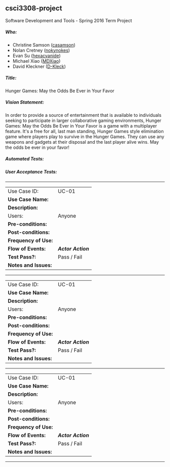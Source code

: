## csci3308-project
Software Development and Tools - Spring 2016 Term Project

##### Who:

- Christine Samson ([casamson](https://github.com/casamson))
- Nolan Cretney ([nokynokes](https://github.com/nokynokes))
- Evan Su ([hexacyanide](https://github.com/hexacyanide))
- Michael Xiao ([MDXiao](https://github.com/MDXiao))
- David Kleckner ([D-Kleck](https://github.com/D-Kleck))

##### Title:
Hunger Games: May the Odds Be Ever in Your Favor

##### Vision Statement:
In order to provide a source of entertainment that is available to individuals seeking to participate in larger collaborative gaming environments, Hunger Games: May the Odds Be Ever in Your Favor is a game with a multiplayer feature. It's a free for all, last man standing, Hunger Games style elimination game where players play to survive in the Hunger Games. They can use any weapons and gadgets at their disposal and the last player alive wins. May the odds be ever in your favor!

##### Automated Tests:

##### User Acceptance Tests:
---------------------------------------------------------
|            |      |
|------------|------|
|Use Case ID: | UC-01 |
**Use Case Name:**  | 
**Description:** | 
Users: | Anyone 
**Pre-conditions:** | 
**Post-conditions:** |
**Frequency of Use:** |
**Flow of Events:** | ***Actor Action*** | ***System Response*** | ***Comments***
**Test Pass?:** | Pass / Fail
**Notes and Issues:** | 

---------------------------------------------------------
|            |      |
|------------|------|
|Use Case ID: | UC-01 |
**Use Case Name:**  | 
**Description:** | 
Users: | Anyone 
**Pre-conditions:** | 
**Post-conditions:** |
**Frequency of Use:** |
**Flow of Events:** | ***Actor Action*** | ***System Response*** | ***Comments***
**Test Pass?:** | Pass / Fail
**Notes and Issues:** | 

-----------------------------------------------------------
|            |      |
|------------|------|
|Use Case ID: | UC-01 |
**Use Case Name:**  | 
**Description:** | 
Users: | Anyone 
**Pre-conditions:** | 
**Post-conditions:** |
**Frequency of Use:** |
**Flow of Events:** | ***Actor Action*** | ***System Response*** | ***Comments***
**Test Pass?:** | Pass / Fail
**Notes and Issues:** | 

----------------------------------------------------------
